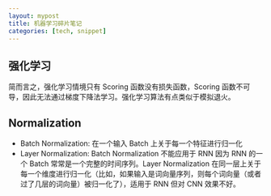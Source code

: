 ```yaml
---
layout: mypost
title: 机器学习碎片笔记
categories: [tech, snippet]
---
```


## 强化学习

简而言之，强化学习情境只有 Scoring 函数没有损失函数，Scoring 函数不可导，因此无法通过梯度下降法学习。强化学习算法有点类似于模拟退火。

## Normalization

- Batch Normalization: 在一个输入 Batch 上关于每一个特征进行归一化
- Layer Normalization: Batch Normalization 不能应用于 RNN 因为 RNN 的一个 Batch 常常是一个完整的时间序列。Layer Normalization 在同一层上关于每一个维度进行归一化（比如，如果输入是词向量序列，则每个词向量（或者过了几层的词向量）被归一化了），适用于 RNN 但对 CNN 效果不好。